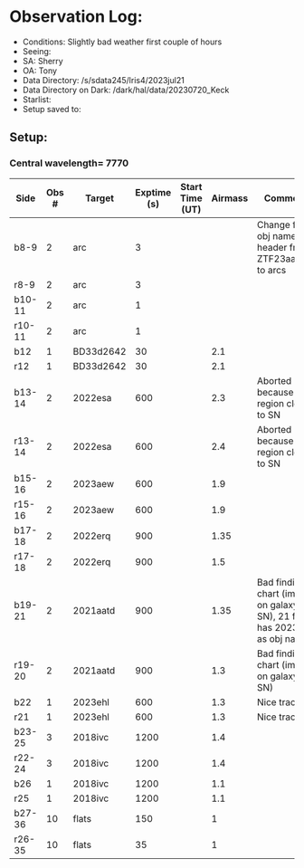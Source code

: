# Observation Log: 

* Conditions: Slightly bad weather first couple of hours
* Seeing: 
* SA: Sherry
* OA: Tony
* Data Directory: /s/sdata245/lris4/2023jul21
* Data Directory on Dark: /dark/hal/data/20230720_Keck
* Starlist: 
* Setup saved to: 

## Setup: 

    
### Central wavelength= 7770


|   Side   | Obs #     | Target    | Exptime (s) | Start Time (UT) | Airmass | Comments                                                   |
|----------|-----------|-----------|-------------|-----------------|---------|------------------------------------------------------------|
|b8-9|2|     arc  |3| ||Change first obj name in header from ZTF23aamsarj to arcs|
|r8-9|2|     arc  |3| |||
|b10-11|2|     arc  |1| |||
|r10-11|2|     arc  |1| |||
|b12|1|     BD33d2642  |30| |2.1||
|r12|1|     BD33d2642  |30| |2.1||
|b13-14|2|   2022esa  |600| |2.3| Aborted because H2 region close to SN|
|r13-14|2|   2022esa  |600| |2.4| Aborted because H2 region close to SN|
|b15-16|2|   2023aew  |600| |1.9||
|r15-16|2|   2023aew  |600| |1.9||
|b17-18|2|   2022erq  |900| |1.35||
|r17-18|2|   2022erq  |900| |1.5||
|b19-21|2|   2021aatd |900| |1.35| Bad finding chart (image on galaxy not SN), 21 file has 2023ehl as obj name|
|r19-20|2|   2021aatd |900| |1.3| Bad finding chart (image on galaxy not SN)|
|b22|1|   2023ehl |600| |1.3| Nice trace |
|r21|1|   2023ehl |600| |1.3| Nice trace |
|b23-25|3|   2018ivc |1200| |1.4| |
|r22-24|3|   2018ivc |1200| |1.4| |
|b26|1|   2018ivc |1200| |1.1| |
|r25|1|   2018ivc |1200| |1.1| |
|b27-36|10|   flats |150| |1| |
|r26-35|10|   flats |35| |1| |
